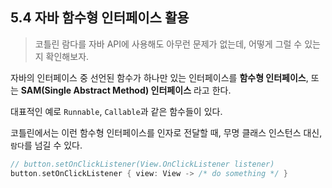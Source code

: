 ## 5.4 자바 함수형 인터페이스 활용

> 코틀린 람다를 자바 API에 사용해도 아무런 문제가 없는데, 어떻게 그럴 수 있는지 확인해보자.

자바의 인터페이스 중 선언된 함수가 하나만 있는 인터페이스를 **함수형 인터페이스**, 또는 **SAM(Single Abstract Method) 인터페이스** 라고 한다.

대표적인 예로 `Runnable`, `Callable`과 같은 함수들이 있다.

코틀린에서는 이런 함수형 인터페이스를 인자로 전달할 때, 무명 클래스 인스턴스 대신, `람다`를 넘길 수 있다.

```kotlin
// button.setOnClickListener(View.OnClickListener listener)
button.setOnClickListener { view: View -> /* do something */ }
```

